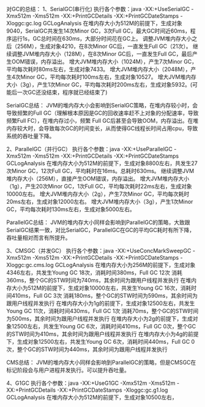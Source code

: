 对GC的总结：
1、SerialGC(串行化)
执行各个参数：java -XX:+UseSerialGC -Xmx512m -Xms512m -XX:+PrintGCDetails -XX:+PrintGCDateStamps -Xloggc:gc.log GCLogAnalysis
在堆内存大小为512M的前提下，生成对象9040，SerialGC共发生14次Minor GC，3次Full GC，最大GC时间近60ms，程序运行1s，GC总时间在630ms，大部分时间花在GC上。
调整JVM堆内存大小之后（256M），生成对象4210，在8次Minor GC后，一直发生Full GC（21次）。
继续调整JVM堆内存大小（128M），在8次Minor GC后，一直发生Full GC，最后产生OOM错误，内存溢出。
增大JVM堆内存大小（1024M），产生7次Minor GC，平均每次耗时80ms左右，生成对象7433。
增大JVM堆内存大小（2048M），产生4次Minor GC，平均每次耗时100ms左右，生成对象10527。
增大JVM堆内存大小（3g），产生1次Minor GC，平均每次耗时200ms左右，生成对象5932。(可能后一次GC还没结束，程序就已经结束了)

SerialGC总结：
JVM的堆内存大小会影响到SerialGC策略，在堆内存较小时，会导致频繁的Full GC（理解根本原因是GC的回收速率赶不上对象的分配速率，导致频繁Full FC），在堆内存过小，频繁
Full GC后甚至会导致OOM，内存溢出。在堆内存较大时，会导致每次GC的时间变长，从而使得GC线程长时间占用cpu，导致系统的吞吐量下降。


2、ParallelGC（并行GC）
执行各个参数：java -XX:+UseParallelGC -Xmx512m -Xms512m -XX:+PrintGCDetails -XX:+PrintGCDateStamps GCLogAnalysis
在堆内存大小为512M的前提下，生成对象8800左右，共发生27次Minor GC，12次Full GC，平均耗时在16ms。总耗时630ms。
继续调整JVM堆内存大小（256M），直接产生OOM错误，内存溢出。
增大JVM堆内存大小（1g），产生20次Minor GC，1次Full GC，平均每次耗时22ms左右，生成对象10000左右。
增大JVM堆内存大小（2g），产生7次Minor GC，平均每次耗时20ms左右，生成对象12000左右。
增大JVM堆内存大小（3g），产生1次Minor GC，平均每次耗时130ms左右，生成对象5000左右。

ParallelGC总结：
JVM的堆内存大小同样会影响到ParallelGC的策略，大致跟SerialGC结果一致，对比SerialGC，ParallelGC在GC的平均GC耗时有所下降，吞吐量相对而言有所提升。

3、CMSGC（并发GC）
执行各个参数：java -XX:+UseConcMarkSweepGC -Xmx512m -Xms512m -XX:+PrintGCDetails -XX:+PrintGCDateStamps -Xloggc:gc.cms.log  GCLogAnalysis
在堆内存大小为256M的前提下，生成对象4346左右，共发生Young GC 18次，消耗时间380ms，Full GC 12次 消耗360ms，整个GC的STW时间为740ms，其余时间为跟用户线程并发执行
在堆内存大小为512M的前提下，生成对象10000左右，共发生Young GC 16次，消耗时间410ms，Full GC 3次 消耗180ms，整个GC的STW时间为590ms，其余时间为跟用户线程并发执行
在堆内存大小为1g的前提下，生成对象12500左右，共发生Young GC 11次，消耗时间430ms，Full GC 1次 消耗70ms，整个GC的STW时间为500ms，其余时间为跟用户线程并发执行
在堆内存大小为2g的前提下，生成对象12500左右，共发生Young GC 6次，消耗时间410ms，Full GC 0次，整个GC的STW时间为410ms，其余时间为跟用户线程并发执行
在堆内存大小为4g的前提下，生成对象12500左右，共发生Young GC 6次，消耗时间440ms，Full GC 0次，整个GC的STW时间为440ms，其余时间为跟用户线程并发执行

CMS总结：
JVM的堆内存大小同样会影响到ParallelGC的策略，但是CMSGC在标记阶段会与用户进程并发执行。可以提升吞吐量。


4、G1GC
执行各个参数：java -XX:+UseG1GC -Xmx512m -Xms512m -XX:+PrintGCDetails -XX:+PrintGCDateStamps -Xloggc:gc.g1.log  GCLogAnalysis
在堆内存大小为512M的前提下，生成对象10500左右，




